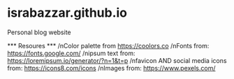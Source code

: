 # israbazzar.github.io
Personal blog website

*** Resoures ***
/nColor palette from https://coolors.co
/nFonts from: https://fonts.google.com/
/nipsum text from: https://loremipsum.io/generator/?n=1&t=p
/nfavicon AND social media icons from: https://icons8.com/icons
/nImages from: https://www.pexels.com/
